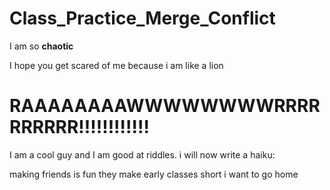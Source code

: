 # Class_Practice_Merge_Conflict

I am so **chaotic**

I hope you get scared of me because i am like a lion

# RAAAAAAAAWWWWWWWWRRRRRRRRRR!!!!!!!!!!!!

I am a cool guy and I am good at riddles. i will now write a haiku:

making friends is fun
they make early classes short
i want to go home

